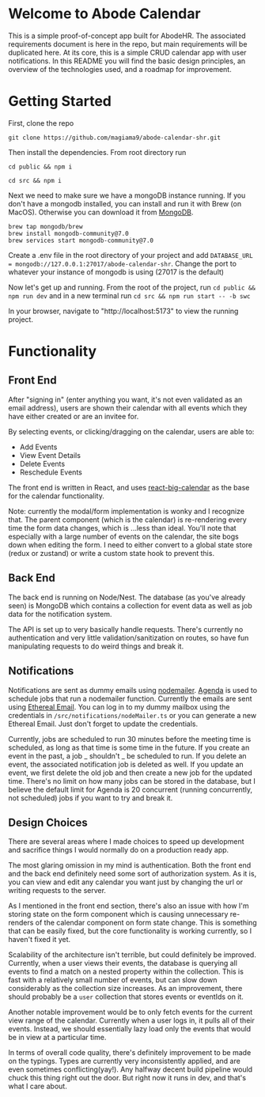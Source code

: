 # Welcome to Abode Calendar

This is a simple proof-of-concept app built for AbodeHR. The associated requirements document is here in the repo, but main requirements will be duplicated here. At its core, this is a simple CRUD calendar app with user notifications. In this README you will find the basic design principles, an overview of the technologies used, and a roadmap for improvement.

# Getting Started

First, clone the repo

```
git clone https://github.com/magiama9/abode-calendar-shr.git
```

Then install the dependencies. From root directory run

```
cd public && npm i
```

```
cd src && npm i
```

Next we need to make sure we have a mongoDB instance running. If you don't have a mongodb installed, you can install and run it with Brew (on MacOS). Otherwise you can download it from [MongoDB](https://www.mongodb.com/docs/manual/installation/).

```
brew tap mongodb/brew
brew install mongodb-community@7.0
brew services start mongodb-community@7.0
```

Create a .env file in the root directory of your project and add `DATABASE_URL = mongodb://127.0.0.1:27017/abode-calendar-shr`. Change the port to whatever your instance of mongodb is using (27017 is the default)

Now let's get up and running. From the root of the project, run `cd public && npm run dev` and in a new terminal run `cd src && npm run start -- -b swc`

In your browser, navigate to "http://localhost:5173" to view the running project.

# Functionality

## Front End

After "signing in" (enter anything you want, it's not even validated as an email address), users are shown their calendar with all events which they have either created or are an invitee for.

By selecting events, or clicking/dragging on the calendar, users are able to:

- Add Events
- View Event Details
- Delete Events
- Reschedule Events

The front end is written in React, and uses [react-big-calendar](https://github.com/jquense/react-big-calendar) as the base for the calendar functionality.

Note: currently the modal/form implementation is wonky and I recognize that. The parent component (which is the calendar) is re-rendering every time the form data changes, which is ...less than ideal. You'll note that especially with a large number of events on the calendar, the site bogs down when editing the form. I need to either convert to a global state store (redux or zustand) or write a custom state hook to prevent this.

## Back End

The back end is running on Node/Nest. The database (as you've already seen) is MongoDB which contains a collection for event data as well as job data for the notification system.

The API is set up to very basically handle requests. There's currently no authentication and very little validation/sanitization on routes, so have fun manipulating requests to do weird things and break it.

## Notifications

Notifications are sent as dummy emails using [nodemailer](https://nodemailer.com/). [Agenda](https://github.com/agenda/agenda) is used to schedule jobs that run a nodemailer function. Currently the emails are sent using [Ethereal Email](https://ethereal.email/). You can log in to my dummy mailbox using the credentials in `/src/notifications/nodeMailer.ts` or you can generate a new Ethereal Email. Just don't forget to update the credentials.

Currently, jobs are scheduled to run 30 minutes before the meeting time is scheduled, as long as that time is some time in the future. If you create an event in the past, a job _ shouldn't _ be scheduled to run. If you delete an event, the associated notification job is deleted as well. If you update an event, we first delete the old job and then create a new job for the updated time. There's no limit on how many jobs can be stored in the database, but I believe the default limit for Agenda is 20 concurrent (running concurrently, not scheduled) jobs if you want to try and break it.

## Design Choices

There are several areas where I made choices to speed up development and sacrifice things I would normally do on a production ready app.

The most glaring omission in my mind is authentication. Both the front end and the back end definitely need some sort of authorization system. As it is, you can view and edit any calendar you want just by changing the url or writing requests to the server.

As I mentioned in the front end section, there's also an issue with how I'm storing state on the form component which is causing unnecessary re-renders of the calendar component on form state change. This is something that can be easily fixed, but the core functionality is working currently, so I haven't fixed it yet.

Scalability of the architecture isn't terrible, but could definitely be improved. Currently, when a user views their events, the database is querying all events to find a match on a nested property within the collection. This is fast with a relatively small number of events, but can slow down considerably as the collection size increases. As an improvement, there should probably be a `user` collection that stores events or eventIds on it.

Another notable improvement would be to only fetch events for the current view range of the calendar. Currently when a user logs in, it pulls all of their events. Instead, we should essentially lazy load only the events that would be in view at a particular time.

In terms of overall code quality, there's definitely improvement to be made on the typings. Types are currently very inconsistently applied, and are even sometimes conflicting(yay!). Any halfway decent build pipeline would chuck this thing right out the door. But right now it runs in dev, and that's what I care about.
